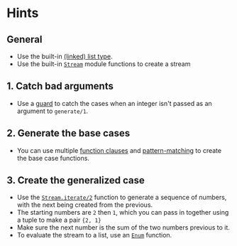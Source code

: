 # Hints

## General

- Use the built-in [(linked) list type][list].
- Use the built-in [`Stream`][stream] module functions to create a stream

## 1. Catch bad arguments

- Use a [guard][guards] to catch the cases when an integer isn't passed as an argument to `generate/1`.

## 2. Generate the base cases

- You can use multiple [function clauses][multiple-fn-clauses] and [pattern-matching][pattern-matching] to create the base case functions.

## 3. Create the generalized case

- Use the [`Stream.iterate/2`][stream-iterate] function to generate a sequence of numbers, with the next being created from the previous.
- The starting numbers are `2` then `1`, which you can pass in together using a tuple to make a pair `{2, 1}`
- Make sure the next number is the sum of the two numbers previous to it.
- To evaluate the stream to a list, use an [`Enum`][enum] function.

[enum]: https://hexdocs.pm/elixir/Enum.html#content
[guards]: https://hexdocs.pm/elixir/patterns-and-guards.html#guards
[list]: https://hexdocs.pm/elixir/lists-and-tuples.html#linked-lists
[multiple-fn-clauses]: https://hexdocs.pm/elixir/modules-and-functions.html#function-definition
[pattern-matching]: https://hexdocs.pm/elixir/pattern-matching.html#pattern-matching
[stream]: https://hexdocs.pm/elixir/Stream.html#content
[stream-iterate]: https://hexdocs.pm/elixir/Stream.html#iterate/2
